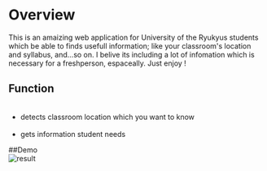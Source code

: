 <html>
<body>
<h1>Overview</h1>
This is an amaizing web application for University of the Ryukyus students which be able to finds usefull information; like your classroom's location and syllabus, and...so on. I belive its including a lot of infomation which is necessary for a freshperson, espaceally. Just enjoy !

<h2>Function</h2>
<ul>
    <li>detects classroom location which you want to know</li> 
    <li>gets information student needs</li>
</ul>

##Demo<br>
![result](https://github.com/Eljefemasao/RyuMap/blob/master/demo/demo.gif)

</body>
</html>

